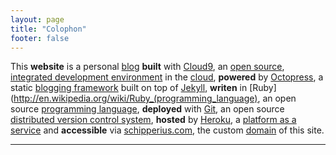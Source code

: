 ```yaml
---
layout: page
title: "Colophon"
footer: false
---
```


This **website** is a personal [blog](http://en.wikipedia.org/wiki/Blog) **built** with [Cloud9](https://c9.io/), an [open source](http://en.wikipedia.org/wiki/Open_source), [integrated development environment](http://en.wikipedia.org/wiki/Integrated_development_environment) in the [cloud](http://en.wikipedia.org/wiki/Cloud_computing), **powered** by [Octopress](http://octopress.org), a static [blogging framework](http://en.wikipedia.org/wiki/Software_framework) built on top of [Jekyll](http://jekyllrb.com/), **writen** in [Ruby](http://en.wikipedia.org/wiki/Ruby_(programming_language), an open source [programming language](http://en.wikipedia.org/wiki/Programming_language), **deployed** with [Git](http://git-scm.com/), an open source [distributed version control system](http://en.wikipedia.org/wiki/Distributed_revision_control), **hosted** by [Heroku](http://heroku.com), a [platform as a service](http://en.wikipedia.org/wiki/Platform_as_a_service) and **accessible** via [schipperius.com](http://www.schipperius.com/), the custom [domain](http://en.wikipedia.org/wiki/Domain_name) of this site.

---